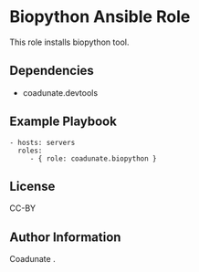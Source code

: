 Biopython Ansible Role
=========

This role installs biopython tool.

Dependencies
------------

- coadunate.devtools

Example Playbook
----------------

    - hosts: servers
      roles:
         - { role: coadunate.biopython }  

License
-------

CC-BY

Author Information
------------------

Coadunate
.
